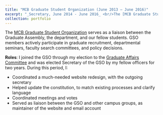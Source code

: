 ```yaml
---
title: "MCB Graduate Student Organization (June 2013 – June 2016)"
excerpt: "_Secretary, June 2014 - June 2016_ <br/>The [MCB Graduate Student Organization](https://mcb.berkeley.edu/groups/gso) serves as a liaison between the Graduate Assembly, the department, and our fellow students.<br><br>"
collection: portfolio
---
```


The [MCB Graduate Student Organization](https://mcb.berkeley.edu/groups/gso) serves as a liaison between the Graduate Assembly, the department, and our fellow students. GSO members actively participate in graduate recruitment, departmental seminars, faculty search committees, and policy decisions.

__Roles__: I joined the GSO through my election to the [Graduate Affairs Committee](/portfolio/6-GAC) and was elected Secretary of the GSO by my fellow officers for two years. During this period, I:
- Coordinated a much-needed website redesign, with the outgoing secretary
- Helped update the constitution, to match existing processes and clarify language
- Coordinated meetings and votes
- Served as liaison between the GSO and other campus groups, as maintainer of the website and email account